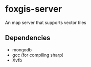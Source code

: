 # foxgis-server
An map server that supports vector tiles

## Dependencies
- mongodb
- gcc (for compiling sharp)
- Xvfb
